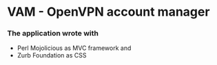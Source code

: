 # VAM - OpenVPN account manager

### The application wrote with

  - Perl Mojolicious as MVC framework and
  - Zurb Foundation as CSS

